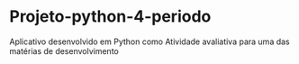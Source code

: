 # Projeto-python-4-periodo
Aplicativo desenvolvido em Python como Atividade avaliativa para uma das matérias de  desenvolvimento
